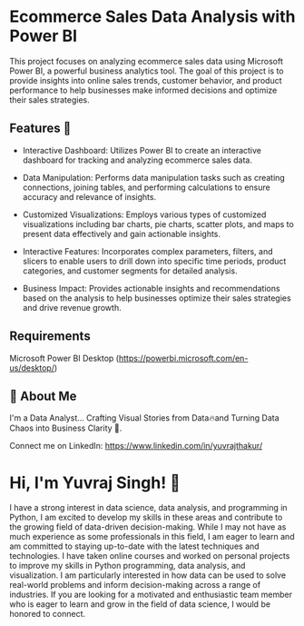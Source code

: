 
# Ecommerce Sales Data Analysis with Power BI

This project focuses on analyzing ecommerce sales data using Microsoft Power BI, a powerful business analytics tool. The goal of this project is to provide insights into online sales trends, customer behavior, and product performance to help businesses make informed decisions and optimize their sales strategies.


## Features 🚀

- Interactive Dashboard: Utilizes Power BI to create an interactive dashboard for tracking and analyzing ecommerce sales data.

- Data Manipulation: Performs data manipulation tasks such as creating connections, joining tables, and performing calculations to ensure accuracy and relevance of insights.

- Customized Visualizations: Employs various types of customized visualizations including bar charts, pie charts, scatter plots, and maps to present data effectively and gain actionable insights.

- Interactive Features: Incorporates complex parameters, filters, and slicers to enable users to drill down into specific time periods, product categories, and customer segments for detailed analysis.

- Business Impact: Provides actionable insights and recommendations based on the analysis to help businesses optimize their sales strategies and drive revenue growth.



## Requirements
Microsoft Power BI Desktop (https://powerbi.microsoft.com/en-us/desktop/)
## 🚀 About Me
I'm a Data Analyst... Crafting Visual Stories from Data🔥and Turning Data Chaos into Business Clarity 🧠.

Connect me on LinkedIn: https://www.linkedin.com/in/yuvrajthakur/


# Hi, I'm Yuvraj Singh! 👋

I have a strong interest in data science, data analysis, and programming in Python, I am excited to develop my skills in these areas and contribute to the growing field of data-driven decision-making. While I may not have as much experience as some professionals in this field, I am eager to learn and am committed to staying up-to-date with the latest techniques and technologies. I have taken online courses and worked on personal projects to improve my skills in Python programming, data analysis, and visualization. I am particularly interested in how data can be used to solve real-world problems and inform decision-making across a range of industries. If you are looking for a motivated and enthusiastic team member who is eager to learn and grow in the field of data science, I would be honored to connect.